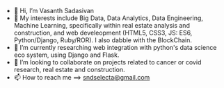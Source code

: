 - 👋 Hi, I’m Vasanth Sadasivan
- 👀 My interests include Big Data, Data Analytics, Data Engineering, Machine Learning,  specifically within real estate analysis and construction, and web develeopment (HTML5, CSS3, JS: ES6, Python/Django, Ruby/ROR). I also dabble with the BlockChain.
- 🌱 I’m currently researching web integration with python's data science eco system, using Django and Flask. 
- 💞️ I’m looking to collaborate on projects related to cancer or covid research, real estate and construction.
- 📫 How to reach me ==> sndselecta@gmail.com

<!---
SoundBoySelecta/SoundBoySelecta is a ✨ special ✨ repository because its `README.md` (this file) appears on your GitHub profile.
You can click the Preview link to take a look at your changes.
--->
